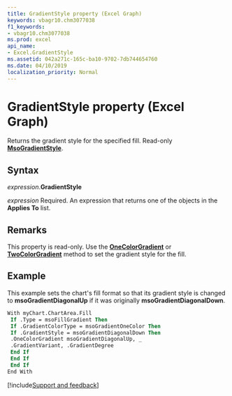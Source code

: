 ```yaml
---
title: GradientStyle property (Excel Graph)
keywords: vbagr10.chm3077038
f1_keywords:
- vbagr10.chm3077038
ms.prod: excel
api_name:
- Excel.GradientStyle
ms.assetid: 042a271c-165c-ba10-9702-7db744654760
ms.date: 04/10/2019
localization_priority: Normal
---
```



# GradientStyle property (Excel Graph)

Returns the gradient style for the specified fill. Read-only **[MsoGradientStyle](office.msogradientstyle.md)**.

## Syntax

_expression_.**GradientStyle**

_expression_ Required. An expression that returns one of the objects in the **Applies To** list.

## Remarks

This property is read-only. Use the **[OneColorGradient](excel.onecolorgradient.md)** or **[TwoColorGradient](excel.twocolorgradient.md)** method to set the gradient style for the fill.

## Example

This example sets the chart's fill format so that its gradient style is changed to **msoGradientDiagonalUp** if it was originally **msoGradientDiagonalDown**.

```vb
With myChart.ChartArea.Fill 
 If .Type = msoFillGradient Then 
 If .GradientColorType = msoGradientOneColor Then 
 If .GradientStyle = msoGradientDiagonalDown Then 
 .OneColorGradient msoGradientDiagonalUp, _ 
 .GradientVariant, .GradientDegree 
 End If 
 End If 
 End If 
End With
```

[!include[Support and feedback](~/includes/feedback-boilerplate.md)]